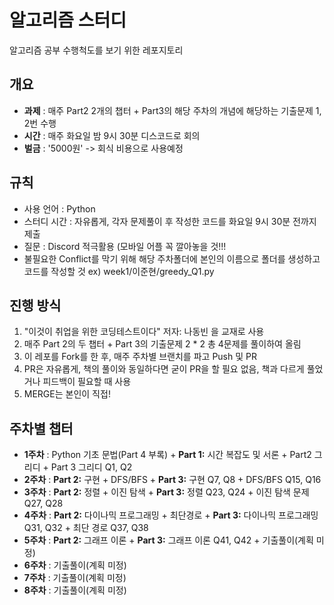 # 알고리즘 스터디 

알고리즘 공부 수행척도를 보기 위한 레포지토리

## 개요
- **과제** : 매주 Part2 2개의 챕터 + Part3의 해당 주차의 개념에 해당하는 기출문제 1, 2번 수행
- **시간** : 매주 화요일 밤 9시 30분 디스코드로 회의
- **벌금** : '5000원' -> 회식 비용으로 사용예정

## 규칙
- 사용 언어 : Python
- 스터디 시간 : 자유롭게, 각자 문제풀이 후 작성한 코드를 화요일 9시 30분 전까지 제출
- 질문 : Discord 적극활용 (모바일 어플 꼭 깔아놓을 것!!!
- 불필요한 Conflict를 막기 위해 해당 주차폴더에 본인의 이름으로 폴더를 생성하고 코드를 작성할 것 
ex) week1/이준현/greedy_Q1.py

## 진행 방식
1. "이것이 취업을 위한 코딩테스트이다" 저자: 나동빈 을 교재로 사용
2. 매주 Part 2의 두 챕터 + Part 3의 기출문제 2 * 2 총 4문제를 풀이하여 올림
3. 이 레포를 Fork를 한 후, 매주 주차별 브랜치를 파고 Push 및 PR
4. PR은 자유롭게, 책의 풀이와 동일하다면 굳이 PR을 할 필요 없음, 책과 다르게 풀었거나 피드백이 필요할 때 사용
5. MERGE는 본인이 직접!

## 주차별 챕터
- **1주차** : Python 기초 문법(Part 4 부록) + **Part 1:** 시간 복잡도 및 서론 + Part2 그리디 + Part 3 그리디 Q1, Q2
- **2주차** : **Part 2:** 구현 + DFS/BFS + **Part 3:** 구현 Q7, Q8 + DFS/BFS Q15, Q16
- **3주차** : **Part 2:** 정렬 + 이진 탐색 + **Part 3:** 정렬 Q23, Q24 + 이진 탐색 문제 Q27, Q28
- **4주차** : **Part 2:** 다이나믹 프로그래밍 + 최단경로 + **Part 3:** 다이나믹 프로그래밍 Q31, Q32 + 최단 경로 Q37, Q38
- **5주차** : **Part 2:** 그래프 이론 + **Part 3:** 그래프 이론 Q41, Q42 + 기출풀이(계획 미정)
- **6주차** : 기출풀이(계획 미정)
- **7주차** : 기출풀이(계획 미정)
- **8주차** : 기출풀이(계획 미정)
